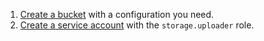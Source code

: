 
1. [Create a bucket](../../../../storage/operations/buckets/create.md) with a configuration you need.
1. [Create a service account](../../../../iam/operations/sa/create.md) with the `storage.uploader` role.

